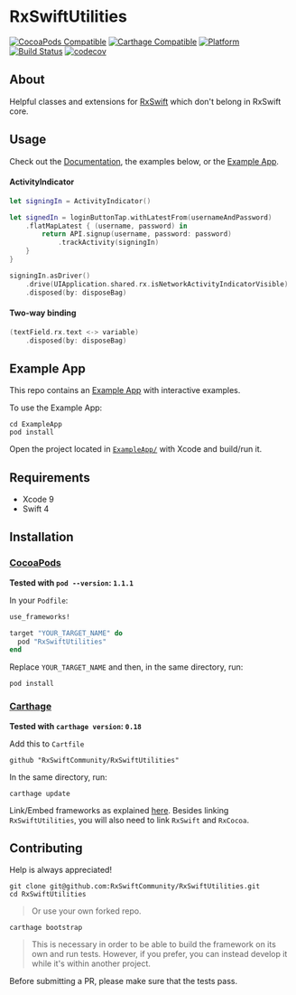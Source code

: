 RxSwiftUtilities
======================================
[![CocoaPods Compatible](https://img.shields.io/cocoapods/v/RxSwiftUtilities.svg)](https://cocoapods.org/pods/RxSwiftUtilities)
[![Carthage Compatible](https://img.shields.io/badge/Carthage-compatible-4BC51D.svg?style=flat)](https://github.com/Carthage/Carthage)
[![Platform](https://img.shields.io/cocoapods/p/RxSwiftUtilities.svg?style=flat)](http://cocoadocs.org/docsets/RxSwiftUtilities)
[![Build Status](https://travis-ci.org/RxSwiftCommunity/RxSwiftUtilities.svg?branch=master)](https://travis-ci.org/RxSwiftCommunity/RxSwiftUtilities)
[![codecov](https://codecov.io/gh/RxSwiftCommunity/RxSwiftUtilities/branch/master/graph/badge.svg)](https://codecov.io/gh/RxSwiftCommunity/RxSwiftUtilities)

## About

Helpful classes and extensions for [RxSwift](https://github.com/ReactiveX/RxSwift) which don't belong in RxSwift core.

## Usage

Check out the [Documentation](http://cocoadocs.org/docsets/RxSwiftUtilities), the examples below, or the [Example App](#example-app).

#### ActivityIndicator

```swift
let signingIn = ActivityIndicator()

let signedIn = loginButtonTap.withLatestFrom(usernameAndPassword)
    .flatMapLatest { (username, password) in
        return API.signup(username, password: password)
            .trackActivity(signingIn)
    }
}

signingIn.asDriver()
    .drive(UIApplication.shared.rx.isNetworkActivityIndicatorVisible)
    .disposed(by: disposeBag)
```

#### Two-way binding

```swift
(textField.rx.text <-> variable)
    .disposed(by: disposeBag)
```

## Example App

This repo contains an [Example App](ExampleApp/) with interactive examples.

To use the Example App:

```shell
cd ExampleApp
pod install
```

Open the project located in [`ExampleApp/`](ExampleApp/) with Xcode and build/run it.

## Requirements

* Xcode 9
* Swift 4

## Installation

### [CocoaPods](https://guides.cocoapods.org/using/using-cocoapods.html)

**Tested with `pod --version`: `1.1.1`**

In your `Podfile`:

```ruby
use_frameworks!

target "YOUR_TARGET_NAME" do
  pod "RxSwiftUtilities"
end
```

Replace `YOUR_TARGET_NAME` and then, in the same directory, run:

```shell
pod install
```

### [Carthage](https://github.com/Carthage/Carthage#installing-carthage)

**Tested with `carthage version`: `0.18`**

Add this to `Cartfile`

```
github "RxSwiftCommunity/RxSwiftUtilities"
```

In the same directory, run:

```shell
carthage update
```

Link/Embed frameworks as explained [here](https://github.com/Carthage/Carthage#adding-frameworks-to-an-application). Besides linking `RxSwiftUtilities`, you will also need to link `RxSwift` and `RxCocoa`.

## Contributing

Help is always appreciated!

```shell
git clone git@github.com:RxSwiftCommunity/RxSwiftUtilities.git
cd RxSwiftUtilities
```
> Or use your own forked repo.

```shell
carthage bootstrap
```
> This is necessary in order to be able to build the framework on its own and run tests.
However, if you prefer, you can instead develop it while it's within another project.

Before submitting a PR, please make sure that the tests pass.
